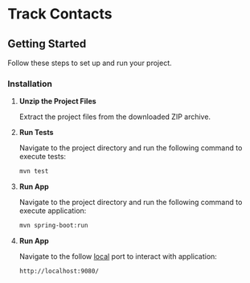 # Track Contacts

## Getting Started

Follow these steps to set up and run your project.

### Installation

1. **Unzip the Project Files**

   Extract the project files from the downloaded ZIP archive.

2. **Run Tests**

   Navigate to the project directory and run the following command to execute tests:

   ```bash
   mvn test

3. **Run App**

   Navigate to the project directory and run the following command to execute application:

   ```bash
   mvn spring-boot:run

4. **Run App**

   Navigate to the follow [local](http://localhost/) port to interact with application:

   ```bash
   http://localhost:9080/
